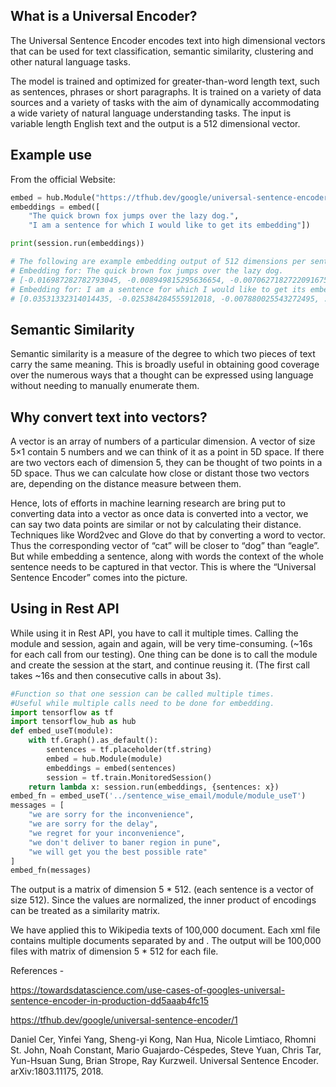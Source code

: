 ## What is a Universal Encoder?

The Universal Sentence Encoder encodes text into high dimensional vectors that can be used for text classification, semantic similarity, clustering and other natural language tasks.

The model is trained and optimized for greater-than-word length text, such as sentences, phrases or short paragraphs. It is trained on a variety of data sources and a variety of tasks with the aim of dynamically accommodating a wide variety of natural language understanding tasks. The input is variable length English text and the output is a 512 dimensional vector.

## Example use
From the official Website:

```python
embed = hub.Module("https://tfhub.dev/google/universal-sentence-encoder/1")
embeddings = embed([
    "The quick brown fox jumps over the lazy dog.",
    "I am a sentence for which I would like to get its embedding"])

print(session.run(embeddings))

# The following are example embedding output of 512 dimensions per sentence
# Embedding for: The quick brown fox jumps over the lazy dog.
# [-0.016987282782793045, -0.008949815295636654, -0.0070627182722091675, ...]
# Embedding for: I am a sentence for which I would like to get its embedding.
# [0.03531332314014435, -0.025384284555912018, -0.007880025543272495, ...]
```

## Semantic Similarity

Semantic similarity is a measure of the degree to which two pieces of text carry the same meaning. This is broadly useful in obtaining good coverage over the numerous ways that a thought can be expressed using language without needing to manually enumerate them.

## Why convert text into vectors?

A vector is an array of numbers of a particular dimension. A vector of size 5×1 contain 5 numbers and we can think of it as a point in 5D space. If there are two vectors each of dimension 5, they can be thought of two points in a 5D space. Thus we can calculate how close or distant those two vectors are, depending on the distance measure between them.

Hence, lots of efforts in machine learning research are bring put to converting data into a vector as once data is converted into a vector, we can say two data points are similar or not by calculating their distance. Techniques like Word2vec and Glove do that by converting a word to vector. Thus the corresponding vector of “cat” will be closer to “dog” than “eagle”. But while embedding a sentence, along with words the context of the whole sentence needs to be captured in that vector. This is where the “Universal Sentence Encoder” comes into the picture.

## Using in Rest API

While using it in Rest API, you have to call it multiple times. Calling the module and session, again and again, will be very time-consuming. (~16s for each call from our testing). One thing can be done is to call the module and create the session at the start, and continue reusing it. (The first call takes ~16s and then consecutive calls in about 3s).

```python
#Function so that one session can be called multiple times. 
#Useful while multiple calls need to be done for embedding. 
import tensorflow as tf
import tensorflow_hub as hub
def embed_useT(module):
    with tf.Graph().as_default():
        sentences = tf.placeholder(tf.string)
        embed = hub.Module(module)
        embeddings = embed(sentences)
        session = tf.train.MonitoredSession()
    return lambda x: session.run(embeddings, {sentences: x})
embed_fn = embed_useT('../sentence_wise_email/module/module_useT')
messages = [
    "we are sorry for the inconvenience",
    "we are sorry for the delay",
    "we regret for your inconvenience",
    "we don't deliver to baner region in pune",
    "we will get you the best possible rate"
]
embed_fn(messages)

```

The output is a matrix of dimension 5 * 512. (each sentence is a vector of size 512). Since the values are normalized, the inner product of encodings can be treated as a similarity matrix.

We have applied this to Wikipedia texts of 100,000 document. Each xml file contains multiple documents separated by <doc> and </doc>. The output will be 100,000 files with matrix of dimension 5 * 512 for each file.
      

 References  - 

 https://towardsdatascience.com/use-cases-of-googles-universal-sentence-encoder-in-production-dd5aaab4fc15

 https://tfhub.dev/google/universal-sentence-encoder/1

Daniel Cer, Yinfei Yang, Sheng-yi Kong, Nan Hua, Nicole Limtiaco, Rhomni St. John, Noah Constant, Mario Guajardo-Céspedes, Steve Yuan, Chris Tar, Yun-Hsuan Sung, Brian Strope, Ray Kurzweil. Universal Sentence Encoder. arXiv:1803.11175, 2018.

